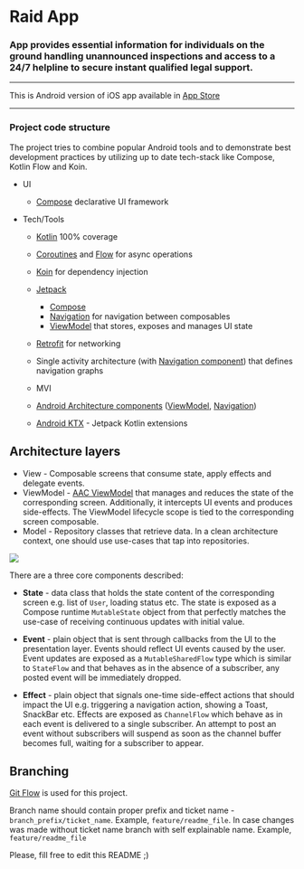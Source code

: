# Raid App

### App provides essential information for individuals on the ground handling unannounced inspections and access to a 24/7 helpline to secure instant qualified legal support.

***

This is Android version of iOS app available in [App Store](https://apps.apple.com/ua/app/dentons-dawn-raids/id1524265416)

***

### Project code structure

The project tries to combine popular Android tools and to demonstrate best development practices by utilizing up to date tech-stack like Compose, Kotlin Flow and Koin.

* UI
  * [Compose](https://developer.android.com/jetpack/compose) declarative UI framework

* Tech/Tools
  * [Kotlin](https://kotlinlang.org/) 100% coverage
  * [Coroutines](https://kotlinlang.org/docs/reference/coroutines-overview.html) and [Flow](https://developer.android.com/kotlin/flow) for async operations
  * [Koin](https://insert-koin.io/) for dependency injection
  * [Jetpack](https://developer.android.com/jetpack)
    * [Compose](https://developer.android.com/jetpack/compose)
    * [Navigation](https://developer.android.com/topic/libraries/architecture/navigation/) for navigation between composables
    * [ViewModel](https://developer.android.com/topic/libraries/architecture/viewmodel) that stores, exposes and manages UI state
  * [Retrofit](https://square.github.io/retrofit/) for networking

  * Single activity architecture (with [Navigation component](https://developer.android.com/guide/navigation/navigation-getting-started)) that defines navigation graphs
  * MVI
  * [Android Architecture components](https://developer.android.com/topic/libraries/architecture) ([ViewModel](https://developer.android.com/topic/libraries/architecture/viewmodel), [Navigation](https://developer.android.com/jetpack/androidx/releases/navigation))
  * [Android KTX](https://developer.android.com/kotlin/ktx) - Jetpack Kotlin extensions

## Architecture layers

* View - Composable screens that consume state, apply effects and delegate events.
* ViewModel - [AAC ViewModel](https://developer.android.com/topic/libraries/architecture/viewmodel) that manages and reduces the state of the corresponding screen. Additionally, it intercepts UI events and produces side-effects. The ViewModel lifecycle scope is tied to the corresponding screen composable.
* Model - Repository classes that retrieve data. In a clean architecture context, one should use use-cases that tap into repositories.

![](https://i.imgur.com/UXwFbmv.png)

There are a three core components described:
* **State** - data class that holds the state content of the corresponding screen e.g. list of `User`, loading status etc. The state is exposed as a Compose runtime `MutableState` object from that perfectly matches the use-case of receiving continuous updates with initial value.

* **Event** - plain object that is sent through callbacks from the UI to the presentation layer. Events should reflect UI events caused by the user. Event updates are exposed as a `MutableSharedFlow` type which is similar to `StateFlow` and that behaves as in the absence of a subscriber, any posted event will be immediately dropped.

* **Effect** - plain object that signals one-time side-effect actions that should impact the UI e.g. triggering a navigation action, showing a Toast, SnackBar etc. Effects are exposed as `ChannelFlow` which behave as in each event is delivered to a single subscriber. An attempt to post an event without subscribers will suspend as soon as the channel buffer becomes full, waiting for a subscriber to appear.


## Branching

[Git Flow](https://www.atlassian.com/git/tutorials/comparing-workflows/gitflow-workflow)
is used for this project.

Branch name should contain proper prefix and ticket name - ```branch_prefix/ticket_name```. Example, ```feature/readme_file```.
In case changes was made without ticket name branch with self explainable name. Example, ```feature/readme_file```


Please, fill free to edit this README ;)





